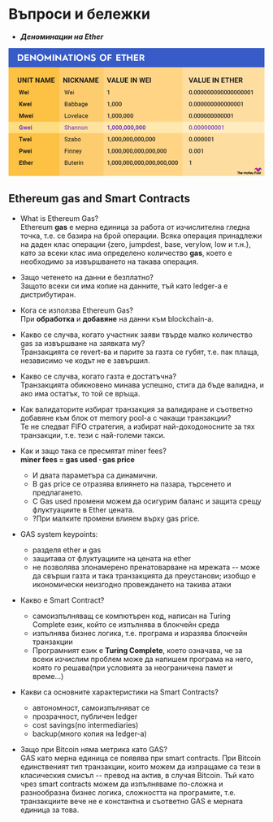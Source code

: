 # Въпроси и бележки

- **_Деноминации на Ether_**

![img](./img/denominations.webp)

## Ethereum gas and Smart Contracts

- What is Ethereum Gas?  
  Ethereum **gas** е мерна единица за работа от изчислителна гледна точка, т.е. се базира на брой операции. Всяка операция принадлежи на даден клас операции {zero, jumpdest, base, verylow, low и т.н.}, като за всеки клас има определено количество **gas**, което е необходимо за извършването на такава операция.

- Защо четенето на данни е безплатно?  
  Защото всеки си има копие на данните, тъй като ledger-а е дистрибутиран.

- Кога се използва Ethereum Gas?  
  При **обработка** и **добaвяне** на данни към blockchain-a.

- Какво се случва, когато участник заяви твърде малко количество gas за извършване на заявката му?  
  Транзакцията се revert-ва и парите за газта се губят, т.е. пак плаща, независимо че кодът не е завършил.

- Какво се случва, когато газта е достатъчна?  
  Транзакцията обикновено минава успешно, стига да бъде валидна, и ако има остатък, то той се връща.

- Как валидаторите избират транзакция за валидиране и съответно добавяне към блок от memory pool-а с чакащи транзакции?  
  Те не следват FIFO стратегия, а избират най-доходоносните за тях транзакции, т.е. тези с най-големи такси.

- Как и защо така се пресмятат miner fees?  
  **miner fees = gas used $\cdot$ gas price**  
  - И двата параметъра са динамични.  
  - В gas price се отразява влиянето на пазара, търсенето и предлагането.  
  - С Gas used промени можем да осигурим баланс и защита срещу флуктуациите в Ether цената.  
  - ?При малките промени влияем върху gas price.

- GAS system keypoints:

  - разделя ether и gas
  - защитава от флуктуациите на цената на ether
  - не позволява злонамерено пренатоварване на мрежата -- може да свърши газта и така транзакцията да преустанови; изобщо е икономически неизгодно провеждането на такива атаки

- Какво е Smart Contract?

  - самоизпълняващ се компютърен код, написан на Turing Complete език, който се изпълнява в блокчейн среда
  - изпълнява бизнес логика, т.е. програма и изразява блокчейн транзакции
  - Програмният език е **Turing Complete**, което означава, че за всеки изчислим проблем може да напишем програма на него, която го решава(при условията за неограничена памет и време...)

- Какви са основните характеристики на Smart Contracts?

  - автономност, самоизпълняват се
  - прозрачност, публичен ledger
  - cost savings(no intermediaries)
  - backup(много копия на ledger-a)

- Защо при Bitcoin няма метрика като GAS?  
  GAS като мерна единица се появява при smart contracts. При Bitcoin единственият тип транзакции, които можем да изпращаме са тези в класическия смисъл -- превод на актив, в случая Bitcoin. Тъй като чрез smart contracts можем да изпълняваме по-сложна и разнообразна бизнес логика, сложността на програмите, т.е. транзакциите вече не е константна и съответно GAS е мерната единица за това.

